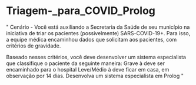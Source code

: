 # Triagem-_para_COVID_Prolog

" Cenário -
Você está auxiliando a Secretaria da Saúde de seu município na iniciativa de triar os pacientes (possivelmente) SARS-COVID-19+. Para isso, a equipe médica encaminhou dados que solicitam aos pacientes, com critérios de gravidade.

Baseado nesses critérios, você deve desenvolver um sistema especialista que classifique o paciente da seguinte maneira:
Grave à deve ser encaminhado para o hospital
Leve/Médio à deve ficar em casa, em observação por 14 dias.
Desenvolva um sistema especialista em Prolog "
